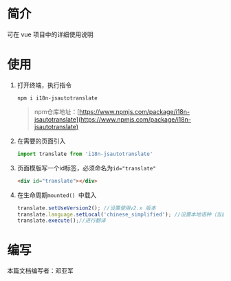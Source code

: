 
# 简介
可在 vue 项目中的详细使用说明

# 使用

1. 打开终端，执行指令

   ```shell
   npm i i18n-jsautotranslate
   ```

   > npm仓库地址：[https://www.npmjs.com/package/i18n-jsautotranslate](https://www.npmjs.com/package/i18n-jsautotranslate)

2. 在需要的页面引入

   ```js
   import translate from 'i18n-jsautotranslate'
   ```

3. 页面模版写一个id标签，必须命名为`id="translate"`

   ```html
   <div id="translate"></div>
   ```

4. 在生命周期`mounted() `中载入

   ```js
   translate.setUseVersion2(); //设置使用v2.x 版本
   translate.language.setLocal('chinese_simplified'); //设置本地语种（当前网页的语种）。如果不设置，默认自动识别当前网页显示文字的语种。 可填写如 'english'、'chinese_simplified' 等，具体参见文档下方关于此的说明。
   translate.execute();//进行翻译
   ```



# 编写

本篇文档编写者：邓亚军

